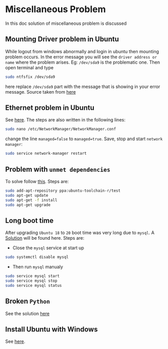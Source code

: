 Miscellaneous Problem
=====================

In this doc solution of miscellaneous problem is discussed

## Mounting Driver problem in Ubuntu

While logout from windows abnormally and login in ubuntu then mounting problem occurs.
In the error message you will see the `driver address or name`
where the problem arises. Eg: `/dev/sda9` is the problematic one. Then open terminal and type

```sh
sudo ntfsfix /dev/sda9
```
here replace `/dev/sda9` part with the message that is showing in your error message.
Source taken from [here](https://askubuntu.com/a/696648/1128908)


## Ethernet problem in Ubuntu

See [here](https://askubuntu.com/a/71205/1128908). The steps are also written in the following lines:

```sh
sudo nano /etc/NetworkManager/NetworkManager.conf
```
change the line `managed=false` to `managed=true`. Save, stop and start `network manager`:
```sh
sudo service network-manager restart
```

## Problem with `unmet dependencies`

To solve follow [this](https://askubuntu.com/a/870051/1128908). Steps are:

```sh
sudo add-apt-repository ppa:ubuntu-toolchain-r/test
sudo apt-get update
sudo apt-get -f install
sudo apt-get upgrade
```

## Long boot time

After upgrading `Ubuntu 18` to `20` boot time was very long due to ```mysql```. A [Solution](https://askubuntu.com/a/1227490/1128908) will be found here. Steps are:

- Close the `mysql` service at start up
```sh
sudo systemctl disable mysql
```
- Then run `mysql` manualy
```sh
sudo service mysql start
sudo service mysql stop
sudo service mysql status
```

## Broken `Python`

See the solution [here](https://stackoverflow.com/a/46960872/10634362)

## Install Ubuntu with Windows

See [here](https://medium.com/linuxforeveryone/how-to-install-ubuntu-20-04-and-dual-boot-alongside-windows-10-323a85271a73).